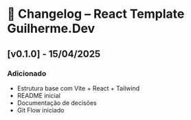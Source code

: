 # 📝 Changelog – React Template Guilherme.Dev

## [v0.1.0] - 15/04/2025
### Adicionado
- Estrutura base com Vite + React + Tailwind
- README inicial
- Documentação de decisões
- Git Flow iniciado
